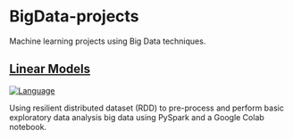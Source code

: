 # BigData-projects

Machine learning projects using Big Data techniques.

## [Linear Models](https://github.com/jennbushey/ML-projects/blob/main/Linear%20Models.ipynb)

[![Language](https://img.shields.io/badge/language-PySpark-blue.svg)](https://www.python.org/)

Using resilient distributed dataset (RDD) to pre-process and perform basic exploratory data analysis big data using PySpark and a Google Colab notebook.
